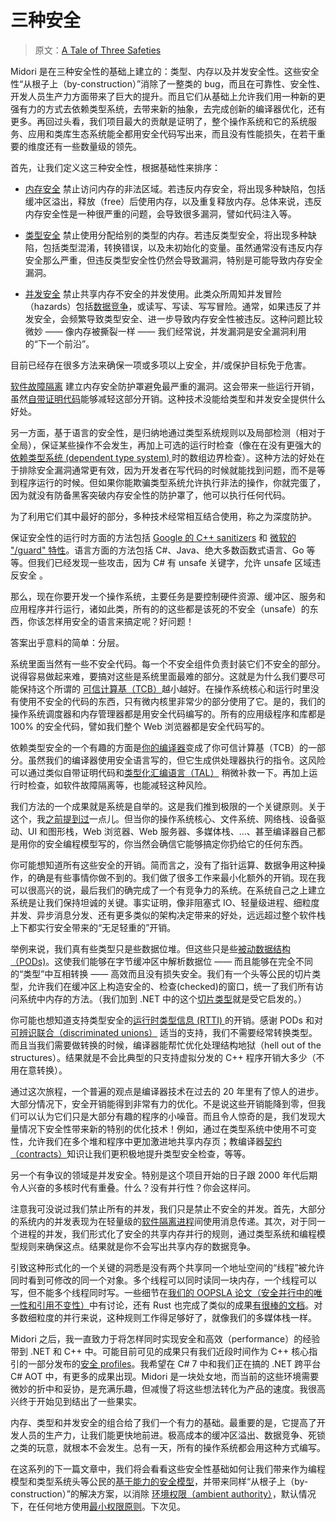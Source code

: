 # 三种安全

> 原文：[A Tale of Three Safeties](http://joeduffyblog.com/2015/11/03/a-tale-of-three-safeties/)


Midori 是在三种安全性的基础上建立的：类型、内存以及并发安全性。这些安全性“从根子上（by-construction）”消除了一整类的 bug，而且在可靠性、安全性、开发人员生产力方面带来了巨大的提升。而且它们从基础上允许我们用一种新的更强有力的方式去依赖类型系统，去带来新的抽象，去完成创新的编译器优化，还有更多。再回过头看，我们项目最大的贡献是证明了，整个操作系统和它的系统服务、应用和类库生态系统能全都用安全代码写出来，而且没有性能损失，在若干重要的维度还有一些数量级的领先。

首先，让我们定义这三种安全性，根据基础性来排序：

* [内存安全](https://en.wikipedia.org/wiki/Memory_safety) 禁止访问内存的非法区域。若违反内存安全，将出现多种缺陷，包括缓冲区溢出，释放（free）后使用内存，以及重复释放内存。总体来说，违反内存安全性是一种很严重的问题，会导致很多漏洞，譬如代码注入等。

* [类型安全](https://en.wikipedia.org/wiki/Type_safety) 禁止使用分配给别的类型的内存。若违反类型安全，将出现多种缺陷，包括类型混淆，转换错误，以及未初始化的变量。虽然通常没有违反内存安全那么严重，但违反类型安全性仍然会导致漏洞，特别是可能导致内存安全漏洞。

* [并发安全](https://en.wikipedia.org/wiki/Thread_safety) 禁止共享内存不安全的并发使用。此类众所周知并发冒险（hazards）包括[数据竞争](https://en.wikipedia.org/wiki/Race_condition)，或读写、写读、写写冒险。通常，如果违反了并发安全，会频繁导致类型安全、进一步导致内存安全性被违反。这种问题比较微妙 —— 像内存被撕裂一样 —— 我们经常说，并发漏洞是安全漏洞利用的“下一个前沿”。

目前已经存在很多方法来确保一项或多项以上安全，并/或保护目标免于危害。

[软件故障隔离](http://www.cs.cmu.edu/~srini/15-829/readings/sfi.pdf) 建立内存安全防护罩避免最严重的漏洞。这会带来一些运行开销，虽然[自带证明代码](https://en.wikipedia.org/wiki/Proof-carrying_code)能够减轻这部分开销。这种技术没能给类型和并发安全提供什么好处。

另一方面，基于语言的安全性，是归纳地通过类型系统规则以及局部检测（相对于全局），保证某些操作不会发生，再加上可选的运行时检查（像在在没有更强大的[依赖类型系统 (dependent type system) ](https://en.wikipedia.org/wiki/Dependent_type)时的数组边界检查）。这种方法的好处在于排除安全漏洞通常更有效，因为开发者在写代码的时候就能找到问题，而不是等到程序运行的时候。但如果你能欺骗类型系统允许执行非法的操作，你就完蛋了，因为就没有防备黑客突破内存安全性的防护罩了，他可以执行任何代码。

为了利用它们其中最好的部分，多种技术经常相互结合使用，称之为深度防护。

保证安全性的运行时方面的方法包括 [Google 的 C++ sanitizers](https://github.com/google/sanitizers) 和 [微软的 "/guard" 特性](http://blogs.msdn.com/b/vcblog/archive/2014/12/08/visual-studio-2015-preview-work-in-progress-security-feature.aspx)。语言方面的方法包括 C#、Java、绝大多数函数式语言、Go 等等。但我们已经发现一些攻击，因为 C# 有 unsafe 关键字，允许 unsafe 区域违反安全 。

那么，现在你要开发一个操作系统，主要任务是要控制硬件资源、缓冲区、服务和应用程序并行运行，诸如此类，所有的的这些都是该死的不安全（unsafe）的东西，你该怎样用安全的语言来搞定呢？好问题！

答案出乎意料的简单：分层。

系统里面当然有一些不安全代码。每一个不安全组件负责封装它们不安全的部分。说得容易做起来难，要搞对这些是系统里面最难的部分。这就是为什么我们要尽可能保持这个所谓的 [可信计算基（TCB）](https://en.wikipedia.org/wiki/Trusted_computing_base)越小越好。在操作系统核心和运行时里没有使用不安全的代码的东西，只有微内核里非常少的部分使用了它。是的，我们的操作系统调度器和内存管理器都是用安全代码编写的。所有的应用级程序和库都是 100% 的安全代码，譬如我们整个 Web 浏览器都是安全代码写的。

依赖类型安全的一个有趣的方面是[你的编译器](https://en.wikipedia.org/wiki/Bartok_(compiler))变成了你可信计算基（TCB）的一部分。虽然我们的编译器使用安全语言写的，但它生成供处理器执行的指令。这风险可以通过类似自带证明代码和[类型化汇编语言（TAL）](https://en.wikipedia.org/wiki/Typed_assembly_language) 稍微补救一下。再加上运行时检查，如软件故障隔离等，也能减轻这种风险。

我们方法的一个成果就是系统是自举的。这是我们推到极限的一个关键原则。关于这个，我[之前提到过](http://joeduffyblog.com/2014/09/10/software-leadership-7-codevelopment-is-a-powerful-thing/)一点儿。但当你的操作系统核心、文件系统、网络栈、设备驱动、UI 和图形栈，Web 浏览器、Web 服务器、多媒体栈、...、甚至编译器自己都是用你的安全编程模型写的，你当然会确信它能够搞定你扔给它的任何东西。

你可能想知道所有这些安全的开销。简而言之，没有了指针运算、数据争用这种操作，的确是有些事情你做不到的。我们做了很多工作来最小化额外的开销。现在我可以很高兴的说，最后我们的确完成了一个有竞争力的系统。在系统自己之上建立系统是让我们保持坦诚的关键。事实证明，像非阻塞式 IO、轻量级进程、细粒度并发、异步消息分发、还有更多类似的架构决定带来的好处，远远超过整个软件栈上下都实行安全带来的“无足轻重的”开销。

举例来说，我们真有些类型只是些数据位堆。但这些只是些[被动数据结构（PODs)](https://en.wikipedia.org/wiki/Passive_data_structure)。这使我们能够在字节缓冲区中解析数据位 —— 而且能够在完全不同的“类型”中互相转换 —— 高效而且没有损失安全。我们有一个头等公民的切片类型，允许我们在缓冲区上构造安全的、检查(checked)的窗口，统一了我们所有访问系统中内存的方法。（我们加到 .NET 中的这个[切片类型](https://github.com/joeduffy/slice.net)就是受它启发的。）

你可能也想知道支持类型安全的[运行时类型信息 (RTTI) ](https://en.wikipedia.org/wiki/Run-time_type_information)的开销。感谢 PODs 和对[可辨识联合（discriminated unions）](https://en.wikipedia.org/wiki/Tagged_union) 适当的支持，我们不需要经常转换类型。而且当我们需要做转换的时候，编译器能帮忙优化处理结构地狱（hell out of the structures）。结果就是不会比典型的只支持虚拟分发的 C++ 程序开销大多少（不用在意转换）。

通过这次旅程，一个普遍的观点是编译器技术在过去的 20 年里有了惊人的进步。大部分情况下，安全开销能得到非常有力的优化。不是说这些开销能降到零，但我们可以认为它们只是大部分有趣的程序的小噪音。而且令人惊奇的是，我们发现大量情况下安全性带来新的特别的优化技术！例如，通过在类型系统中使用不可变性，允许我们在多个堆和程序中更加激进地共享内存页；教编译器[契约（contracts）](https://en.wikipedia.org/wiki/Design_by_contract)知识让我们更积极地提升类型安全检查，等等。

另一个有争议的领域是并发安全。特别是这个项目开始的日子跟 2000 年代后期令人兴奋的多核时代有重叠。什么？没有并行性？你会这样问。

注意我可没说过我们禁止所有的并发，我们只是禁止不安全的并发。首先，大部分的系统内的并发表现为在轻量级的[软件隔离进程](http://research.microsoft.com/apps/pubs/default.aspx?id=71996)间使用消息传递。其次，对于同一个进程的并发，我们形式化了安全的共享内存并行的规则，通过类型系统和编程模型规则来确保这点。结果就是你不会写出共享内存的数据竞争。

引致这种形式化的一个关键的洞悉是没有两个共享同一个地址空间的“线程”被允许同时看到可修改的同一个对象。多个线程可以同时读同一块内存，一个线程可以写，但不能多个线程同时写。一些细节在[我们的 OOPSLA 论文（安全并行中的唯一性和引用不变性）](http://research.microsoft.com/apps/pubs/default.aspx?id=170528)中有讨论，还有 Rust 也完成了类似的成果[有很棒的文档](http://blog.rust-lang.org/2015/04/10/Fearless-Concurrency.html)。对多数细粒度的并行来说，这种规则工作得足够好了，就像我们的多媒体栈一样。

Midori 之后，我一直致力于将怎样同时实现安全和高效（performance）的经验带到 .NET 和 C++ 中。可能目前可见的成果只有我们近段时间作为 C++ 核心指引的一部分发布的[安全 profiles](https://github.com/isocpp/CppCoreGuidelines/blob/master/CppCoreGuidelines.md#S-profile)。我希望在 C# 7 中和我们正在搞的 .NET 跨平台 C# AOT 中，有更多的成果出现。Midori 是一块处女地，而当前的这些环境需要微妙的折中和妥协，是充满乐趣，但减慢了将这些想法转化为产品的速度。我很高兴终于开始见到结出了一些果实。

内存、类型和并发安全的组合给了我们一个有力的基础。最重要的是，它提高了开发人员的生产力，让我们能更快地前进。极高成本的缓冲区溢出、数据竞争、死锁之类的玩意，就根本不会发生。总有一天，所有的操作系统都会用这种方式编写。

在这系列的下一篇文章中，我们将会看看这些安全性基础如何让我们带来作为编程模型和类型系统头等公民的[基于能力的安全模型](https://en.wikipedia.org/wiki/Capability-based_security)，并带来同样“从根子上（by-construction）”的解决方案，以消除 [环境权限（ambient authority）](https://en.wikipedia.org/wiki/Ambient_authority)，默认情况下，在任何地方使用[最小权限原则](https://en.wikipedia.org/wiki/Principle_of_least_privilege)。下次见。  